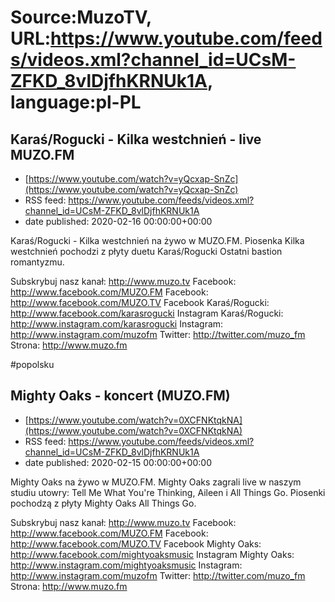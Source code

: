 # Source:MuzoTV, URL:https://www.youtube.com/feeds/videos.xml?channel_id=UCsM-ZFKD_8vlDjfhKRNUk1A, language:pl-PL

## Karaś/Rogucki - Kilka westchnień - live MUZO.FM
 - [https://www.youtube.com/watch?v=yQcxap-SnZc](https://www.youtube.com/watch?v=yQcxap-SnZc)
 - RSS feed: https://www.youtube.com/feeds/videos.xml?channel_id=UCsM-ZFKD_8vlDjfhKRNUk1A
 - date published: 2020-02-16 00:00:00+00:00

Karaś/Rogucki - Kilka westchnień na żywo w MUZO.FM. Piosenka Kilka westchnień pochodzi z płyty duetu Karaś/Rogucki Ostatni bastion romantyzmu. 

Subskrybuj nasz kanał: http://www.muzo.tv
Facebook: http://www.facebook.com/MUZO.FM
Facebook: http://www.facebook.com/MUZO.TV
Facebook Karaś/Rogucki: http://www.facebook.com/karasrogucki
Instagram Karaś/Rogucki: http://www.instagram.com/karasrogucki
Instagram: http://www.instagram.com/muzofm
Twitter: http://twitter.com/muzo_fm
Strona: http://www.muzo.fm 

#popolsku

## Mighty Oaks - koncert (MUZO.FM)
 - [https://www.youtube.com/watch?v=0XCFNKtqkNA](https://www.youtube.com/watch?v=0XCFNKtqkNA)
 - RSS feed: https://www.youtube.com/feeds/videos.xml?channel_id=UCsM-ZFKD_8vlDjfhKRNUk1A
 - date published: 2020-02-15 00:00:00+00:00

Mighty Oaks na żywo w MUZO.FM. Mighty Oaks zagrali live w naszym studiu utowry: Tell Me What You're Thinking, Aileen i All Things Go. Piosenki pochodzą z płyty Mighty Oaks All Things Go. 

Subskrybuj nasz kanał: http://www.muzo.tv
Facebook: http://www.facebook.com/MUZO.FM
Facebook: http://www.facebook.com/MUZO.TV
Facebook Mighty Oaks: http://www.facebook.com/mightyoaksmusic
Instagram Mighty Oaks: http://www.instagram.com/mightyoaksmusic
Instagram: http://www.instagram.com/muzofm
Twitter: http://twitter.com/muzo_fm
Strona: http://www.muzo.fm

